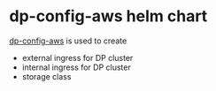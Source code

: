 # dp-config-aws helm chart
[dp-config-aws](charts/dp-config-aws) is used to create
* external ingress for DP cluster
* internal ingress for DP cluster
* storage class
